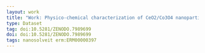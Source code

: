 ```yaml
---
layout: work
title: "Work: Physico-chemical characterization of CeO2/Co3O4 nanoparticles by XPS / HAXPES / SEM"
type: Dataset
tag: doi:10.5281/ZENODO.7989699
doi: doi:10.5281/ZENODO.7989699
tags: nanosolveit erm:ERM00000397
---
```

